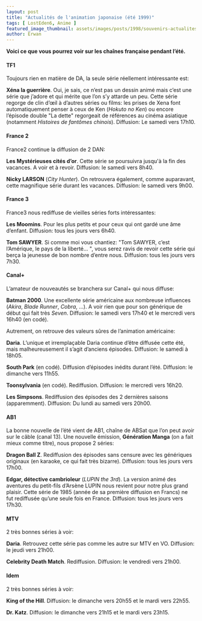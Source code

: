```yaml
---
layout: post
title: "Actualités de l'animation japonaise (été 1999)"
tags: [ LostEden6, Anime ]
featured_image_thumbnail: assets/images/posts/1998/souvenirs-actualites-de-l-animation-japonaise-en-1998.jpg
author: Erwan
---
```


**Voici ce que vous pourrez voir sur les chaînes française pendant l’été.**

#### TF1

Toujours rien en matière de DA, la seule série réellement intéressante est:

**Xéna la guerrière**. Oui, je sais, ce n’est pas un dessin animé mais c’est une série que j’adore et qui mérite que l’on s’y attarde un peu. Cette série regorge de clin d’œil à d’autres séries ou films: les prises de Xena font automatiquement penser à ceux de Ken (*Hokuto no Ken*) ou encore l’épisode double "La dette" regorgeait de références au cinéma asiatique (notamment *Histoires de fantômes chinois*). Diffusion: Le samedi vers 17h10.

#### France 2

France2 continue la diffusion de 2 DAN:

**Les Mystérieuses cités d’or**. Cette série se poursuivra jusqu'à la fin des vacances. A voir et à revoir. Diffusion: le samedi vers 8h40.  

**Nicky LARSON** (*City Hunter*). On retrouvera également, comme auparavant, cette magnifique série durant les vacances. Diffusion: le samedi vers 9h00.

#### France 3

France3 nous rediffuse de vieilles séries forts intéressantes:

**Les Moomins**. Pour les plus petits et pour ceux qui ont gardé une âme d’enfant. Diffusion: tous les jours vers 6h40.

**Tom SAWYER**. Si comme moi vous chantiez: "Tom SAWYER, c’est l’Amérique, le pays de la liberté... ", vous serez ravis de revoir cette série qui berça la jeunesse de bon nombre d’entre nous. Diffusion: tous les jours vers 7h30.

#### Canal+

L’amateur de nouveautés se branchera sur Canal+ qui nous diffuse:
  
**Batman 2000**. Une excellente série américaine aux nombreuse influences (*Akira*, *Blade Runner*, *Cobra*, ...). A voir rien que pour son générique de début qui fait très *Seven*. Diffusion: le samedi vers 17h40 et le mercredi vers 16h40 (en codé).

Autrement, on retrouve des valeurs sûres de l’animation américaine:

**Daria**. L’unique et irremplaçable Daria continue d’être diffusée cette été, mais malheureusement il s’agit d’anciens épisodes. Diffusion: le samedi à 18h05.

**South Park** (en codé). Diffusion d’épisodes inédits durant l’été. Diffusion: le dimanche vers 11h55. 

**Toonsylvania** (en codé). Rediffusion. Diffusion: le mercredi vers 16h20.

**Les Simpsons**. Rediffusion des épisodes des 2 dernières saisons (apparemment). Diffusion: Du lundi au samedi vers 20h00.

#### AB1


La bonne nouvelle de l’été vient de AB1, chaîne de ABSat que l’on peut avoir sur le câble (canal 13). Une nouvelle émission, **Génération Manga** (on a fait mieux comme titre), nous propose 2 séries:

**Dragon Ball Z**. Rediffusion des épisodes sans censure avec les génériques originaux (en karaoke, ce qui fait très bizarre). Diffusion: tous les jours vers 17h00.

**Edgar, détective cambrioleur** (*LUPIN the 3rd*). La version animé des aventures du petit-fils d’Arsène LUPIN nous revient pour notre plus grand plaisir. Cette série de 1985 (année de sa première diffusion en Francs) ne fut rediffusée qu’une seule fois en France. Diffusion: tous les jours vers 17h30.

#### MTV

2 très bonnes séries à voir:

**Daria**. Retrouvez cette série pas comme les autre sur MTV en VO. Diffusion: le jeudi vers 21h00.

**Celebrity Death Match**. Rediffusion. Diffusion: le vendredi vers 21h00.

#### Idem

2 très bonnes séries à voir:

**King of the Hill**. Diffusion: le dimanche vers 20h55 et le mardi vers 22h55.

**Dr. Katz**. Diffusion: le dimanche vers 21h15 et le mardi vers 23h15. 